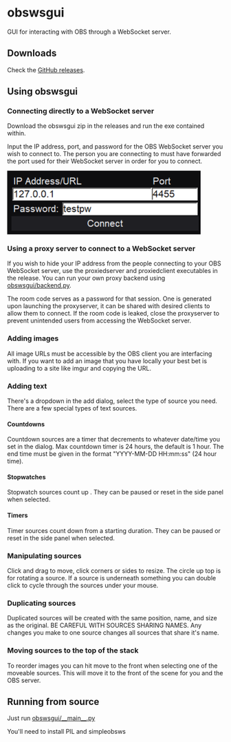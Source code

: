 # obswsgui

GUI for interacting with OBS through a WebSocket server.

## Downloads

Check the [GitHub releases](https://github.com/lusciousdev/obswsgui/releases).

## Using obswsgui

### Connecting directly to a WebSocket server

Download the obswsgui zip in the releases and run the exe contained within.

Input the IP address, port, and password for the OBS WebSocket server you wish to connect to. The person you are connecting to must have forwarded the port used for their WebSocket server in order for you to connect.

<img src="./.github/images/connection_screen.png" width=450 align="center">

### Using a proxy server to connect to a WebSocket server

If you wish to hide your IP address from the people connecting to your OBS WebSocket server, use the proxiedserver and proxiedclient executables in the release. You can run your own proxy backend using [obswsgui/backend.py](obswsgui/backend.py).

The room code serves as a password for that session. One is generated upon launching the proxyserver, it can be shared with desired clients to allow them to connect. If the room code is leaked, close the proxyserver to prevent unintended users from accessing the WebSocket server.

### Adding images

All image URLs must be accessible by the OBS client you are interfacing with. If you want to add an image that you have locally your best bet is uploading to a site like imgur and copying the URL.

### Adding text

There's a dropdown in the add dialog, select the type of source you need. There are a few special types of text sources.

#### Countdowns

Countdown sources are a timer that decrements to whatever date/time you set in the dialog. Max countdown timer is 24 hours, the default is 1 hour. The end time must be given in the format "YYYY-MM-DD HH:mm:ss" (24 hour time).

#### Stopwatches

Stopwatch sources count up . They can be paused or reset in the side panel when selected. 

#### Timers

Timer sources count down from a starting duration. They can be paused or reset in the side panel when selected.

### Manipulating sources

Click and drag to move, click corners or sides to resize. The circle up top is for rotating a source. If a source is underneath something you can double click to cycle through the sources under your mouse.

### Duplicating sources

Duplicated sources will be created with the same position, name, and size as the original. BE CAREFUL WITH SOURCES SHARING NAMES. Any changes you make to one source changes all sources that share it's name.

### Moving sources to the top of the stack

To reorder images you can hit move to the front when selecting one of the moveable sources. This will move it to the front of the scene for you and the OBS server.

## Running from source

Just run [obswsgui/\_\_main\_\_.py](obswsgui/__main__.py)

You'll need to install PIL and simpleobsws